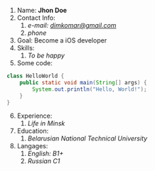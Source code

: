1. Name: **Jhon Doe**
2. Contact Info: 
	1. *e-mail: dimkomar@gmail.com*
	2. *phone*
3. Goal: Become a iOS developer
4. Skills:
	1. *To be happy*
5. Some code:
```java
class HelloWorld {
    public static void main(String[] args) {
        System.out.println("Hello, World!"); 
    }
}
```
6. Experience: 
	1. *Life in Minsk*
7. Education: 
	1. *Belarusian National Technical University*
8. Langages: 
	1. *English: B1+*
	2. *Russian C1*